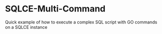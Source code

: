 SQLCE-Multi-Command
===================

Quick example of how to execute a complex SQL script with GO commands on a SQLCE instance
